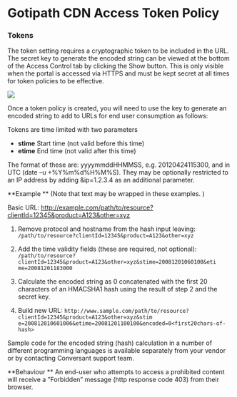 # Gotipath CDN Access Token Policy


### Tokens
The token setting requires a cryptographic token to be included in the URL. The secret key to generate the encoded string can be viewed at the bottom of the Access Control tab by clicking the Show button. This is only visible when the portal is accessed via HTTPS and must be kept secret at all times for token policies to be effective.

[![](https://i.ibb.co/L5vBL1Z/Screenshot-22.png)](https://console.gotipath.com)

Once a token policy is created, you will need to use the key to generate an encoded string to add to
URLs for end user consumption as follows: 

Tokens are time limited with two parameters
* **stime** Start time (not valid before this time)
* **etime** End time (not valid after this time)

The format of these are: yyyymmddHHMMSS, e.g. 20120424115300, and in UTC (date –u
+%Y%m%d%H%M%S).
They may be optionally restricted to an IP address by adding &ip=1.2.3.4 as an additional parameter.



**Example **
(Note that text may be wrapped in these examples. )

Basic URL: 
http://example.com/path/to/resource?clientId=12345&product=A123&other=xyz 

1. Remove protocol and hostname from the hash input leaving: 
`/path/to/resource?clientId=12345&product=A123&other=xyz `

2. Add the time validity fields (these are required, not optional): 
`/path/to/resource?clientId=12345&product=A123&other=xyz&stime=20081201060100&eti
me=20081201183000 `

3. Calculate the encoded string as 0 concatenated with the first 20 characters of an 
HMACSHA1 hash using the result of step 2 and the secret key. 

4. Build new URL: 
`http://www.sample.com/path/to/resource?clientId=12345&product=A123&other=xyz&stim
e=200812010601006&etime=20081201100100&encoded=0<first20chars-of-hash>`

Sample code for the encoded string (hash) calculation in a number of different programming 
languages is available separately from your vendor or by contacting Conversant support team. 

**Behaviour **
An end-user who attempts to access a prohibited content will receive a ”Forbidden” message (http response code 403) from their browser.

